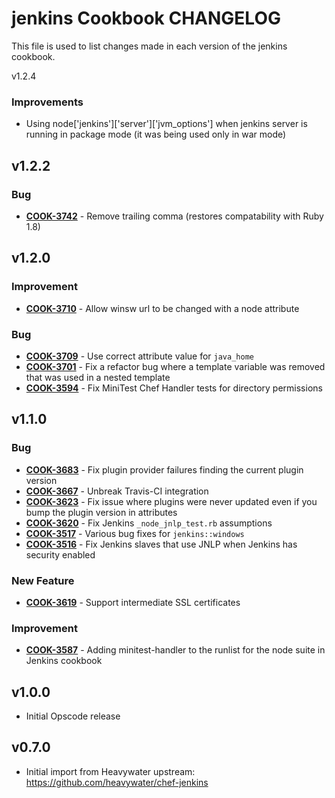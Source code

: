jenkins Cookbook CHANGELOG
==========================
This file is used to list changes made in each version of the jenkins cookbook.

v1.2.4
### Improvements
- Using node['jenkins']['server']['jvm_options'] when jenkins server is running in package mode (it was being used only in war mode)

v1.2.2
------
### Bug
- **[COOK-3742](https://tickets.opscode.com/browse/COOK-3742)** - Remove trailing comma (restores compatability with Ruby 1.8)


v1.2.0
------
### Improvement
- **[COOK-3710](https://tickets.opscode.com/browse/COOK-3710)** - Allow winsw url to be changed with a node attribute

### Bug
- **[COOK-3709](https://tickets.opscode.com/browse/COOK-3709)** - Use correct attribute value for `java_home`
- **[COOK-3701](https://tickets.opscode.com/browse/COOK-3701)** - Fix a refactor bug where a template variable was removed that was used in a nested template
- **[COOK-3594](https://tickets.opscode.com/browse/COOK-3594)** - Fix MiniTest Chef Handler tests for directory permissions


v1.1.0
------
### Bug
- **[COOK-3683](https://tickets.opscode.com/browse/COOK-3683)** - Fix plugin provider failures finding the current plugin version
- **[COOK-3667](https://tickets.opscode.com/browse/COOK-3667)** - Unbreak Travis-CI integration
- **[COOK-3623](https://tickets.opscode.com/browse/COOK-3623)** - Fix issue where plugins were never updated even if you bump the plugin version in attributes
- **[COOK-3620](https://tickets.opscode.com/browse/COOK-3620)** - Fix Jenkins `_node_jnlp_test.rb` assumptions
- **[COOK-3517](https://tickets.opscode.com/browse/COOK-3517)** - Various bug fixes for `jenkins::windows`
- **[COOK-3516](https://tickets.opscode.com/browse/COOK-3516)** - Fix Jenkins slaves that use JNLP when Jenkins has security enabled

### New Feature
- **[COOK-3619](https://tickets.opscode.com/browse/COOK-3619)** - Support intermediate SSL certificates

### Improvement
- **[COOK-3587](https://tickets.opscode.com/browse/COOK-3587)** - Adding minitest-handler to the runlist for the node suite in Jenkins cookbook

v1.0.0
------

- Initial Opscode release

v0.7.0
------

- Initial import from Heavywater upstream: https://github.com/heavywater/chef-jenkins
